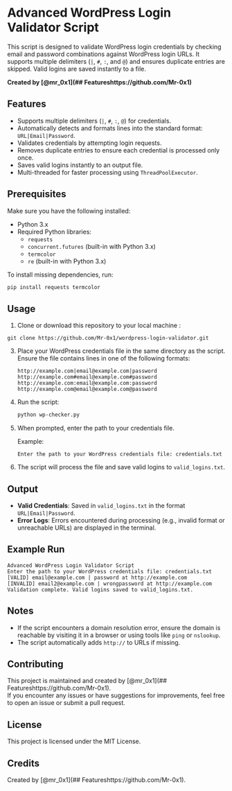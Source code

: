 
# Advanced WordPress Login Validator Script

This script is designed to validate WordPress login credentials by checking email and password combinations against WordPress login URLs. It supports multiple delimiters (`|`, `#`, `:`, and `@`) and ensures duplicate entries are skipped. Valid logins are saved instantly to a file.

**Created by [@mr_0x1](## Featureshttps://github.com/Mr-0x1)**  

## Features
- Supports multiple delimiters (`|`, `#`, `:`, `@`) for credentials.
- Automatically detects and formats lines into the standard format: `URL|Email|Password`.
- Validates credentials by attempting login requests.
- Removes duplicate entries to ensure each credential is processed only once.
- Saves valid logins instantly to an output file.
- Multi-threaded for faster processing using `ThreadPoolExecutor`.

## Prerequisites
Make sure you have the following installed:
- Python 3.x
- Required Python libraries:
  - `requests`
  - `concurrent.futures` (built-in with Python 3.x)
  - `termcolor`
  - `re` (built-in with Python 3.x)

To install missing dependencies, run:
```bash
pip install requests termcolor
```

## Usage

1. Clone or download this repository to your local machine :
  ```
git clone https://github.com/Mr-0x1/wordpress-login-validator.git
   ```
3. Place your WordPress credentials file in the same directory as the script. Ensure the file contains lines in one of the following formats:
   ```
   http://example.com|email@example.com|password
   http://example.com#email@example.com#password
   http://example.com:email@example.com:password
   http://example.com@email@example.com@password
   ```
4. Run the script:
   ```bash
   python wp-checker.py
   ```
5. When prompted, enter the path to your credentials file.

   Example:
   ```
   Enter the path to your WordPress credentials file: credentials.txt
   ```

6. The script will process the file and save valid logins to `valid_logins.txt`.

## Output

- **Valid Credentials**: Saved in `valid_logins.txt` in the format `URL|Email|Password`.
- **Error Logs**: Errors encountered during processing (e.g., invalid format or unreachable URLs) are displayed in the terminal.

## Example Run

```plaintext
Advanced WordPress Login Validator Script
Enter the path to your WordPress credentials file: credentials.txt
[VALID] email@example.com | password at http://example.com
[INVALID] email2@example.com | wrongpassword at http://example.com
Validation complete. Valid logins saved to valid_logins.txt.
```

## Notes
- If the script encounters a domain resolution error, ensure the domain is reachable by visiting it in a browser or using tools like `ping` or `nslookup`.
- The script automatically adds `http://` to URLs if missing.

## Contributing

This project is maintained and created by [@mr_0x1](## Featureshttps://github.com/Mr-0x1).  
If you encounter any issues or have suggestions for improvements, feel free to open an issue or submit a pull request.

## License

This project is licensed under the MIT License.

## Credits

Created by [@mr_0x1](## Featureshttps://github.com/Mr-0x1).
